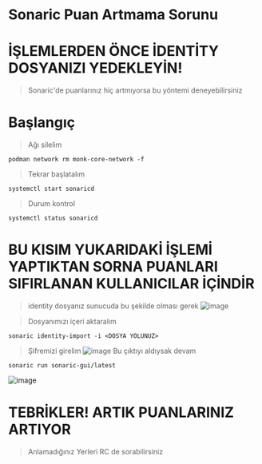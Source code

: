 # Sonaric Puan Artmama Sorunu

# İŞLEMLERDEN ÖNCE İDENTİTY DOSYANIZI YEDEKLEYİN!

> Sonaric'de puanlarınız hiç artmıyorsa bu yöntemi deneyebilirsiniz

# Başlangıç
> Ağı silelim
```console
podman network rm monk-core-network -f
````

> Tekrar başlatalım
```console
systemctl start sonaricd
````

> Durum kontrol
```console
systemctl status sonaricd
````

# BU KISIM YUKARIDAKİ İŞLEMİ YAPTIKTAN SORNA PUANLARI SIFIRLANAN KULLANICILAR İÇİNDİR

> identity dosyanız sunucuda bu şekilde olması gerek
![image](https://github.com/user-attachments/assets/100cfef5-0c43-4afd-a07c-05c94879f49e)

> Dosyanımızı içeri aktaralım

```console
sonaric identity-import -i <DOSYA YOLUNUZ>
````
> Şifremizi girelim
![image](https://github.com/user-attachments/assets/5fd88b3d-c07b-4790-9490-4f78e5871061)
> Bu çıktıyı aldıysak devam

```console
sonaric run sonaric-gui/latest
````
![image](https://github.com/user-attachments/assets/daba3408-29b7-4491-8942-4464264172cd)

# TEBRİKLER! ARTIK PUANLARINIZ ARTIYOR
> Anlamadığınız Yerleri RC de sorabilirsiniz
